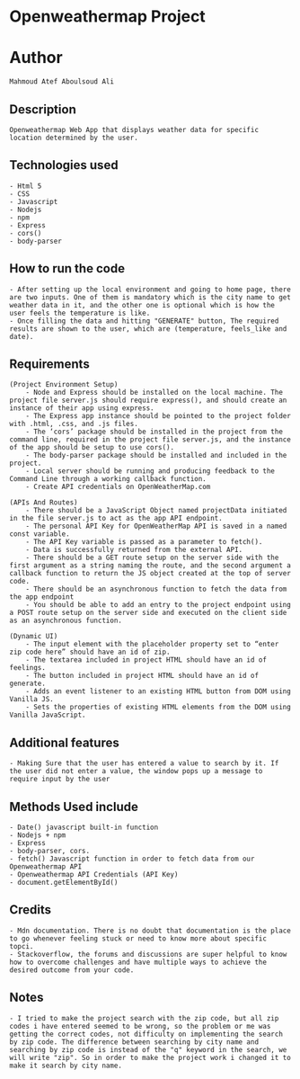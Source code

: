 # Openweathermap Project

# Author
    Mahmoud Atef Aboulsoud Ali

## Description
    Openweathermap Web App that displays weather data for specific location determined by the user.

## Technologies used
    - Html 5
    - CSS
    - Javascript
    - Nodejs
    - npm 
    - Express
    - cors()
    - body-parser

## How to run the code
    - After setting up the local environment and going to home page, there are two inputs. One of them is mandatory which is the city name to get weather data in it, and the other one is optional which is how the user feels the temperature is like.
    - Once filling the data and hitting "GENERATE" button, The required results are shown to the user, which are (temperature, feels_like and date). 

## Requirements 
    (Project Environment Setup)
        - Node and Express should be installed on the local machine. The project file server.js should require express(), and should create an instance of their app using express.
        - The Express app instance should be pointed to the project folder with .html, .css, and .js files.
        - The ‘cors’ package should be installed in the project from the command line, required in the project file server.js, and the instance of the app should be setup to use cors().
        - The body-parser package should be installed and included in the project.
        - Local server should be running and producing feedback to the Command Line through a working callback function.
        - Create API credentials on OpenWeatherMap.com

    (APIs And Routes)
        - There should be a JavaScript Object named projectData initiated in the file server.js to act as the app API endpoint.
        - The personal API Key for OpenWeatherMap API is saved in a named const variable.
        - The API Key variable is passed as a parameter to fetch().
        - Data is successfully returned from the external API.
        - There should be a GET route setup on the server side with the first argument as a string naming the route, and the second argument a callback function to return the JS object created at the top of server code.
        - There should be an asynchronous function to fetch the data from the app endpoint
        - You should be able to add an entry to the project endpoint using a POST route setup on the server side and executed on the client side as an asynchronous function.
    
    (Dynamic UI)
        - The input element with the placeholder property set to “enter zip code here” should have an id of zip.
        - The textarea included in project HTML should have an id of feelings.
        - The button included in project HTML should have an id of generate.
        - Adds an event listener to an existing HTML button from DOM using Vanilla JS.
        - Sets the properties of existing HTML elements from the DOM using Vanilla JavaScript.

## Additional features
    - Making Sure that the user has entered a value to search by it. If the user did not enter a value, the window pops up a message to require input by the user

## Methods Used include
    - Date() javascript built-in function
    - Nodejs + npm
    - Express
    - body-parser, cors.
    - fetch() Javascript function in order to fetch data from our Openweathermap API
    - Openweathermap API Credentials (API Key)
    - document.getElementById()

## Credits
    - Mdn documentation. There is no doubt that documentation is the place to go whenever feeling stuck or need to know more about specific topci.
    - Stackoverflow, the forums and discussions are super helpful to know how to overcome challenges and have multiple ways to achieve the desired outcome from your code. 

## Notes
    - I tried to make the project search with the zip code, but all zip codes i have entered seemed to be wrong, so the problem or me was getting the correct codes, not difficulty on implementing the search by zip code. The difference between searching by city name and searching by zip code is instead of the "q" keyword in the search, we will write "zip". So in order to make the project work i changed it to make it search by city name. 